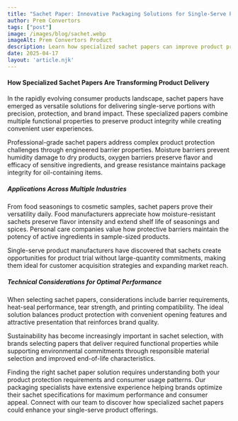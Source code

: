 ```yaml
---
title: "Sachet Paper: Innovative Packaging Solutions for Single-Serve Products"
author: Prem Convertors
tags: ["post"]
image: /images/blog/sachet.webp
imageAlt: Prem Convertors Product
description: Learn how specialized sachet papers can improve product protection, enhance consumer convenience, and strengthen your brand presentation in single-serve applications.
date: 2025-04-17
layout: 'article.njk'
---
```


#### How Specialized Sachet Papers Are Transforming Product Delivery

In the rapidly evolving consumer products landscape, sachet papers have emerged as versatile solutions for delivering single-serve portions with precision, protection, and brand impact. These specialized papers combine multiple functional properties to preserve product integrity while creating convenient user experiences.

Professional-grade sachet papers address complex product protection challenges through engineered barrier properties. Moisture barriers prevent humidity damage to dry products, oxygen barriers preserve flavor and efficacy of sensitive ingredients, and grease resistance maintains package integrity for oil-containing items.

##### Applications Across Multiple Industries

From food seasonings to cosmetic samples, sachet papers prove their versatility daily. Food manufacturers appreciate how moisture-resistant sachets preserve flavor intensity and extend shelf life of seasonings and spices. Personal care companies value how protective barriers maintain the potency of active ingredients in sample-sized products.

Single-serve product manufacturers have discovered that sachets create opportunities for product trial without large-quantity commitments, making them ideal for customer acquisition strategies and expanding market reach.

##### Technical Considerations for Optimal Performance

When selecting sachet papers, considerations include barrier requirements, heat-seal performance, tear strength, and printing compatibility. The ideal solution balances product protection with convenient opening features and attractive presentation that reinforces brand quality.

Sustainability has become increasingly important in sachet selection, with brands selecting papers that deliver required functional properties while supporting environmental commitments through responsible material selection and improved end-of-life characteristics.

Finding the right sachet paper solution requires understanding both your product protection requirements and consumer usage patterns. Our packaging specialists have extensive experience helping brands optimize their sachet specifications for maximum performance and consumer appeal. Connect with our team to discover how specialized sachet papers could enhance your single-serve product offerings.